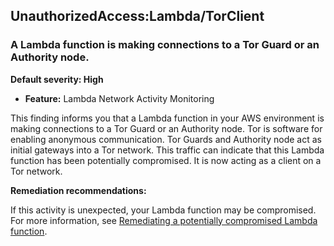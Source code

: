 UnauthorizedAccess:Lambda/TorClient
-----------------------------------


### A Lambda function is making connections to a Tor Guard or an Authority node.


**Default severity: High**


 * **Feature:** Lambda Network Activity Monitoring

This finding informs you that a Lambda function in your AWS environment is making connections to a Tor Guard or an Authority node. Tor is software for enabling anonymous communication. Tor Guards and Authority node act as initial gateways into a Tor network. This traffic can indicate that this Lambda function has been potentially compromised. It is now acting as a client on a Tor network.


**Remediation recommendations:**


If this activity is unexpected, your Lambda function may be compromised. For more information, see [Remediating a potentially compromised Lambda function](https://docs.aws.amazon.com/guardduty/latest/ug/remediate-lambda-protection-finding-types.html).

